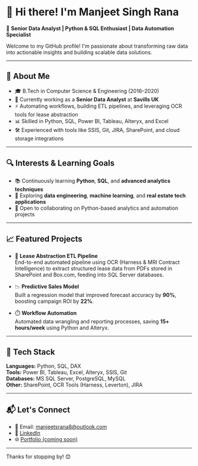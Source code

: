 # 👋 Hi there! I'm Manjeet Singh Rana

🚀 **Senior Data Analyst | Python & SQL Enthusiast | Data Automation Specialist**

Welcome to my GitHub profile! I'm passionate about transforming raw data into actionable insights and building scalable data solutions.

---

## 🧠 About Me

- 🎓 B.Tech in Computer Science & Engineering (2016–2020)
- 💼 Currently working as a **Senior Data Analyst** at **Savills UK**
- ⚡ Automating workflows, building ETL pipelines, and leveraging OCR tools for lease abstraction
- 📊 Skilled in Python, SQL, Power BI, Tableau, Alteryx, and Excel
- 🛠️ Experienced with tools like SSIS, Git, JIRA, SharePoint, and cloud storage integrations

---

## 🔍 Interests & Learning Goals

- 📚 Continuously learning **Python**, **SQL**, and **advanced analytics techniques**
- 🔎 Exploring **data engineering**, **machine learning**, and **real estate tech applications**
- 🤝 Open to collaborating on Python-based analytics and automation projects

---

## 📈 Featured Projects

- 🏢 **Lease Abstraction ETL Pipeline**  
  End-to-end automated pipeline using OCR (Harness & MRI Contract Intelligence) to extract structured lease data from PDFs stored in SharePoint and Box.com, feeding into SQL Server databases.

- 📉 **Predictive Sales Model**  
  Built a regression model that improved forecast accuracy by **90%**, boosting campaign ROI by **22%**.

- ⏱️ **Workflow Automation**  
  Automated data wrangling and reporting processes, saving **15+ hours/week** using Python and Alteryx.

---

## 🧰 Tech Stack

**Languages:** Python, SQL, DAX  
**Tools:** Power BI, Tableau, Excel, Alteryx, SSIS, Git  
**Databases:** MS SQL Server, PostgreSQL, MySQL  
**Other:** SharePoint, OCR Tools (Harness, Leverton), JIRA

---

## 📬 Let's Connect

- 📧 Email: manjeetsrana8@outlook.com  
- 💼 [LinkedIn](https://www.linkedin.com/in/manjeetsrana/)  
- 🌐 [Portfolio (coming soon)]()

---

Thanks for stopping by! 😊


<!---
Manjeetsrana/Manjeetsrana is a ✨ special ✨ repository because its `README.md` (this file) appears on your GitHub profile.
You can click the Preview link to take a look at your changes.
--->
